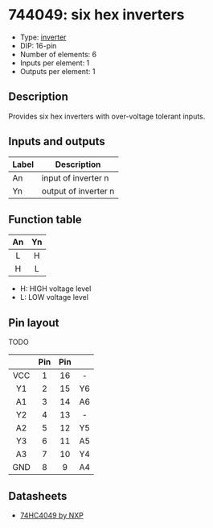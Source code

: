 # 744049: six hex inverters

- Type: [inverter](inverters.md)
- DIP: 16-pin
- Number of elements: 6
- Inputs per element: 1
- Outputs per element: 1

## Description

Provides six hex inverters with over-voltage tolerant inputs.

## Inputs and outputs

| Label | Description          |
| ----- | -------------------- |
| An    | input of inverter n  |
| Yn    | output of inverter n |

## Function table

| An  | Yn  |
|:---:|:---:|
|  L  |  H  |
|  H  |  L  |

- H: HIGH voltage level
- L: LOW voltage level

## Pin layout

TODO

|     | Pin | Pin |     |
|:---:|:---:|:---:|:---:|
| VCC |   1 |  16 | -   |
| Y1  |   2 |  15 | Y6  |
| A1  |   3 |  14 | A6  |
| Y2  |   4 |  13 | -   |
| A2  |   5 |  12 | Y5  |
| Y3  |   6 |  11 | A5  |
| A3  |   7 |  10 | Y4  |
| GND |   8 |   9 | A4  |

## Datasheets

- [74HC4049 by NXP](http://www.nxp.com/documents/data_sheet/74HC4049.pdf)

